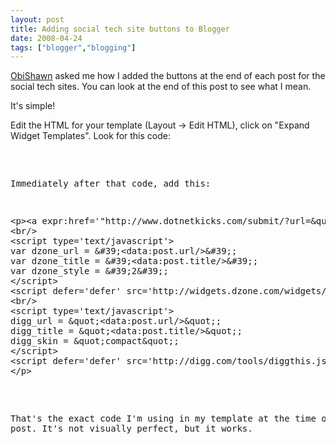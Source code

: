 ```yaml
---
layout: post
title: Adding social tech site buttons to Blogger
date: 2008-04-24
tags: ["blogger","blogging"]
---
```


[ObiShawn](http://www.obishawn.com) asked me how I added the buttons at the end of each post for the social tech sites. You can look at the end of this post to see what I mean.

It's simple!

Edit the HTML for your template (Layout -> Edit HTML), click on &quot;Expand Widget Templates&quot;. Look for this code:
  <pre class="xml" name="code"><p&gt;&lt;data:post.body/&gt;&lt;/p&gt;</pre>

Immediately after that code, add this:

<pre class="xml" name="code">
&lt;p&gt;&lt;a expr:href='&quot;http://www.dotnetkicks.com/submit/?url=&amp;quot; + data:post.url + &amp;quot;&amp;amp;title=&amp;quot; + data:post.title' expr:id='data:widget.instanceId + &amp;quot;_kickit&amp;quot;' rel='nofollow'&gt;&lt;img alt='Submit this story to DotNetKicks' expr:src='&amp;quot;http://www.dotnetkicks.com/Services/Images/KickItImageGenerator.ashx?url=&amp;quot; + data:post.url'/&gt;&lt;/a&gt;
&lt;br/&gt;
&lt;script type='text/javascript'&gt;
var dzone_url = &amp;#39;&lt;data:post.url/&gt;&amp;#39;;
var dzone_title = &amp;#39;&lt;data:post.title/&gt;&amp;#39;;
var dzone_style = &amp;#39;2&amp;#39;;
&lt;/script&gt;
&lt;script defer='defer' src='http://widgets.dzone.com/widgets/zoneit.js' type='text/javascript'&gt; &lt;/script&gt;
&lt;br/&gt;
&lt;script type='text/javascript'&gt;
digg_url = &amp;quot;&lt;data:post.url/&gt;&amp;quot;;
digg_title = &amp;quot;&lt;data:post.title/&gt;&amp;quot;;
digg_skin = &amp;quot;compact&amp;quot;;
&lt;/script&gt;
&lt;script defer='defer' src='http://digg.com/tools/diggthis.js' type='text/javascript'/&gt;
&lt;/p&gt;
</pre>

That's the exact code I'm using in my template at the time of this post. It's not visually perfect, but it works.